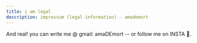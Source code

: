 ```yaml
---
title: i am legal
description: impressum (legal information) - amademort
---
```


And real! you can write me  @ gmail: amaDEmort -- or follow me on INSTA 📸.
